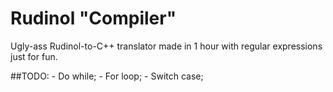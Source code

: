 # Rudinol "Compiler"

Ugly-ass Rudinol-to-C++ translator made in 1 hour with regular expressions just for fun.

##TODO:
	- Do while;
	- For loop;
	- Switch case;
